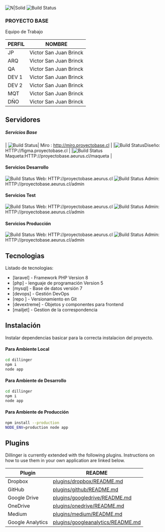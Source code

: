 

![N|Solid](https://www.aeurus.cl/imagenes/template/logo.svg)
![Build Status](https://badge.buildkite.com/sample.svg?status=unknown)              
### PROYECTO BASE
Equipo de Trabajo

| PERFIL | NOMBRE |
| ------ | ------ |
| JP | Victor San Juan Brinck |
| ARQ | Victor San Juan Brinck |
| QA| Victor San Juan Brinck |
| DEV 1 | Victor San Juan Brinck |
| DEV 2 | Victor San Juan Brinck |
| MQT | Victor San Juan Brinck |
| DÑO | Victor San Juan Brinck |

## Servidores
   ##### Servicios Base
 | ![Build Status](https://badge.buildkite.com/sample.svg?status=passing)| Miro :  http://miro.proyectobase.cl  |
 |![Build Status](https://badge.buildkite.com/sample.svg?status=passing)Diseño: HTTP://figma.proyectobase.cl |
 |![Build Status](https://badge.buildkite.com/sample.svg?status=passing)Maqueta:HTTP://proyectobase.aeurus.cl/maqueta |
   
   #### Servicios Desarrollo
  ![Build Status](https://badge.buildkite.com/sample.svg?status=passing)      Web: HTTP://proyectobase.aeurus.cl
  ![Build Status](https://badge.buildkite.com/sample.svg?status=failing)    Admin: HTTP://proyectobase.aeurus.cl/admin

 #### Servicios Test
  ![Build Status](https://badge.buildkite.com/sample.svg?status=unknown)      Web: HTTP://proyectobase.aeurus.cl
  ![Build Status](https://badge.buildkite.com/sample.svg?status=unknown)    Admin: HTTP://proyectobase.aeurus.cl/admin
    
 #### Servicios Producción
  ![Build Status](https://badge.buildkite.com/sample.svg?status=unknown)      Web: HTTP://proyectobase.aeurus.cl
  ![Build Status](https://badge.buildkite.com/sample.svg?status=unknown)    Admin: HTTP://proyectobase.aeurus.cl/admin
    
        
    
## Tecnologias

Listado de tecnologias:

- [laravel] - Framework PHP  Version 8
- [php] - lenguaje de programación Version 5
- [mysql] - Base de datos versión 7
- [devops] - Gestión DevOps
- [repo ] - Versionamiento en Git
- [devextreme] - Objetos y componentes para frontend 
- [mailjet] - Gestion de la correspondencia



## Instalación
Instalar dependencias basicar para la correcta instalacion del proyecto.
#### Para Ambiente Local
```sh
cd dillinger
npm i
node app
```

#### Para Ambiente de Desarrollo
```sh
cd dillinger
npm i
node app
```

#### Para Ambiente de Producción

```sh
npm install --production
NODE_ENV=production node app
```

## Plugins

Dillinger is currently extended with the following plugins.
Instructions on how to use them in your own application are linked below.

| Plugin | README |
| ------ | ------ |
| Dropbox | [plugins/dropbox/README.md][PlDb] |
| GitHub | [plugins/github/README.md][PlGh] |
| Google Drive | [plugins/googledrive/README.md][PlGd] |
| OneDrive | [plugins/onedrive/README.md][PlOd] |
| Medium | [plugins/medium/README.md][PlMe] |
| Google Analytics | [plugins/googleanalytics/README.md][PlGa] |



[//]: # (These are reference links used in the body of this note and get stripped out when the markdown processor does its job. There is no need to format nicely because it shouldn't be seen. Thanks SO - http://stackoverflow.com/questions/4823468/store-comments-in-markdown-syntax)

   [dill]: <https://github.com/joemccann/dillinger>
   [git-repo-url]: <https://github.com/joemccann/dillinger.git>
   [john gruber]: <http://daringfireball.net>
   [df1]: <http://daringfireball.net/projects/markdown/>
   [markdown-it]: <https://github.com/markdown-it/markdown-it>
   [Ace Editor]: <http://ace.ajax.org>
   [node.js]: <http://nodejs.org>
   [Twitter Bootstrap]: <http://twitter.github.com/bootstrap/>
   [jQuery]: <http://jquery.com>
   [@tjholowaychuk]: <http://twitter.com/tjholowaychuk>
   [express]: <http://expressjs.com>
   [AngularJS]: <http://angularjs.org>
   [Gulp]: <http://gulpjs.com>

   [PlDb]: <https://github.com/joemccann/dillinger/tree/master/plugins/dropbox/README.md>
   [PlGh]: <https://github.com/joemccann/dillinger/tree/master/plugins/github/README.md>
   [PlGd]: <https://github.com/joemccann/dillinger/tree/master/plugins/googledrive/README.md>
   [PlOd]: <https://github.com/joemccann/dillinger/tree/master/plugins/onedrive/README.md>
   [PlMe]: <https://github.com/joemccann/dillinger/tree/master/plugins/medium/README.md>
   [PlGa]: <https://github.com/RahulHP/dillinger/blob/master/plugins/googleanalytics/README.md>
